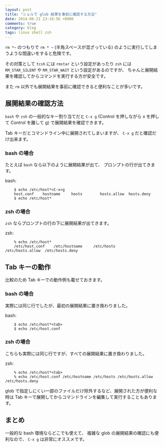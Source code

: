 ```yaml
---
layout: post
title: "シェルで glob 結果を事前に確認する方法"
date: 2014-06-21 13:16:56 +0900
comments: true
category: blog
tags: linux shell zsh
---
```

`rm *~` のつもりで `rm * ~` (半角スペースが混ざっている) のように実行してしまうような間違いをすると危険です。

その対策として `tcsh` には `rmstar` という設定があったり
`zsh` には `RM_STAR_SILENT` や `RM_STAR_WAIT` という設定があるのですが、
ちゃんと展開結果を確認してからコマンドを実行する方が安全です。

また `rm` 以外でも展開結果を事前に確認できると便利なことが多いです。

<!--more-->

## 展開結果の確認方法

`bash` や `zsh` の一般的なキー割り当てだと `C-x g` (Control を押しながら x を押して Control を離して g) で展開結果を確認できます。

Tab キーだとコマンドライン中に展開されてしまいますが、
`C-x g` だと確認だけ出来ます。

### bash の場合

たとえば `bash` なら以下のように展開結果が出て、
プロンプトの行が出てきます。

<p class="filename">bash:</p>

```console
    $ echo /etc/host*<C-x>g
    host.conf    hostname     hosts        hosts.allow  hosts.deny
    $ echo /etc/host*
```

### zsh の場合

`zsh` ならプロンプトの行の下に展開結果が出てきます。

<p class="filename">zsh:</p>

```console
    % echo /etc/host*
    /etc/host.conf    /etc/hostname     /etc/hosts        /etc/hosts.allow  /etc/hosts.deny
```

## Tab キーの動作

比較のため Tab キーでの動作例も載せておきます。

### bash の場合

実際には同じ行でしたが、最初の展開結果に置き換わりました。

<p class="filename">bash:</p>

```console
    $ echo /etc/host*<tab>
    $ echo /etc/host.conf
```

### zsh の場合

こちらも実際には同じ行ですが、すべての展開結果に置き換わりました。

<p class="filename">zsh:</p>

```console
    % echo /etc/host*<tab>
    % echo /etc/host.conf /etc/hostname /etc/hosts /etc/hosts.allow /etc/hosts.deny
```

glob で指定しにくい一部のファイルだけ除外するなど、展開された方が便利な時は
Tab キーで展開してからコマンドラインを編集して実行することもあります。

## まとめ

一般的な bash 環境ならどこでも使えて、
複雑な glob の展開結果の確認にも便利なので、
`C-x g` は非常にオススメです。
